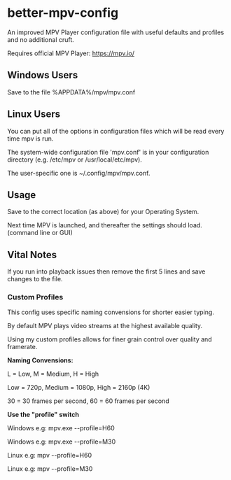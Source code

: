 # better-mpv-config
An improved MPV Player configuration file with useful defaults and profiles and no additional cruft.

Requires official MPV Player: https://mpv.io/

## Windows Users
Save to the file %APPDATA%/mpv/mpv.conf

## Linux Users
You can put all of the options in configuration files which will be read every time mpv is run.

The system-wide configuration file 'mpv.conf' is in your configuration directory (e.g. /etc/mpv or /usr/local/etc/mpv).

The user-specific one is ~/.config/mpv/mpv.conf.

## Usage

Save to the correct location (as above) for your Operating System.

Next time MPV is launched, and thereafter the settings should load. (command line or GUI)

## Vital Notes

If you run into playback issues then remove the first 5 lines and save changes to the file.

### Custom Profiles
This config uses specific naming convensions for shorter easier typing.

By default MPV plays video streams at the highest available quality.

Using my custom profiles allows for finer grain control over quality and framerate.

__Naming Convensions:__

L = Low, M = Medium, H = High

Low = 720p, Medium = 1080p, High = 2160p (4K)

30 = 30 frames per second, 60 = 60 frames per second

__Use the "profile" switch__

Windows e.g: mpv.exe --profile=H60

Windows e.g: mpv.exe --profile=M30

Linux e.g: mpv --profile=H60

Linux e.g: mpv --profile=M30
